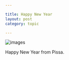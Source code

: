 ```yaml
---

title: Happy New Year
layout: post
category: topic

---
```


![images](http://i.v2ex.co/84k573mV.png)

Happy New Year from Pissa.